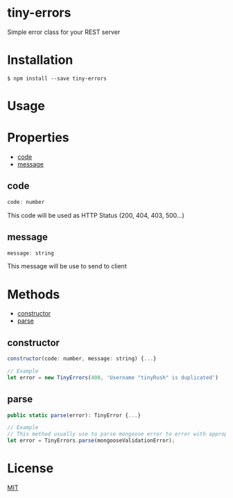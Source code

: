 # tiny-errors
Simple error class for your REST server
# Installation
`$ npm install --save tiny-errors`
# Usage
# Properties
- [code](#code)
- [message](#message)
## code
```javascript
code: number
```
This code will be used as HTTP Status (200, 404, 403, 500...)
## message
```javascript
message: string
```
This message will be use to send to client
# Methods
- [constructor](#constructor)
- [parse](#parse)
## constructor
```javascript
constructor(code: number, message: string) {...}

// Example
let error = new TinyErrors(400, 'Username "tinyRush" is duplicated')
```
## parse
```javascript
public static parse(error): TinyError {...}

// Example
// This method usually use to parse mongoose error to error with appropriate code (HTTP Status)
let error = TinyErrors.parse(mongooseValidationError);
```
# License
[MIT](https://github.com/tinyRush/tiny-errors/blob/master/LICENSE)
